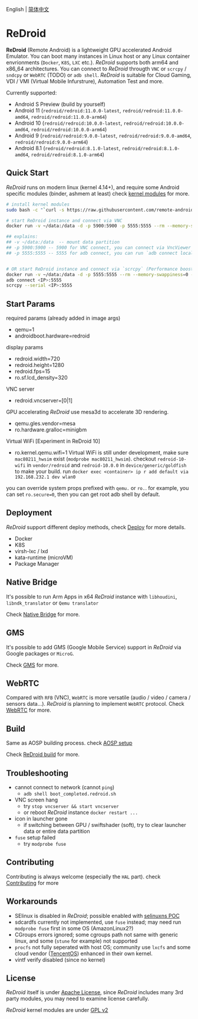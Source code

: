 English | [简体中文](zh/)

# ReDroid
**ReDroid** (Remote Android) is a lightweight GPU accelerated Android Emulator. You can boot many 
instances in Linux host or any Linux container envrionments (`Docker`, `K8S`, `LXC` etc.). 
*ReDroid* supports both arm64 and x86_64 architectures. You can connect to *ReDroid* througth 
`VNC` or `scrcpy` / `sndcpy` or `WebRTC` (TODO) or `adb shell`. *ReDroid* is suitable for Cloud Gaming, 
VDI / VMI (Virtual Mobile Infurstrure), Automation Test and more.

Currently supported:
- Android S Preview (build by yourself)
- Android 11 (`redroid/redroid:11.0.0-latest`, `redroid/redroid:11.0.0-amd64`, `redroid/redroid:11.0.0-arm64`)
- Android 10 (`redroid/redroid:10.0.0-latest`, `redroid/redroid:10.0.0-amd64`, `redroid/redroid:10.0.0-arm64`)
- Android 9 (`redroid/redroid:9.0.0-latest`, `redroid/redroid:9.0.0-amd64`, `redroid/redroid:9.0.0-arm64`)
- Android 8.1 (`redroid/redroid:8.1.0-latest`, `redroid/redroid:8.1.0-amd64`, `redroid/redroid:8.1.0-arm64`)


## Quick Start
*ReDroid* runs on modern linux (kernel 4.14+), and require some Android specific modules (binder, ashmem at least) 
check [kernel modules](https://github.com/remote-android/redroid-modules) for more.

```bash
# install kernel modules
sudo bash -c "`curl -s https://raw.githubusercontent.com/remote-android/redroid-modules/master/deploy/build.sh`"

# start ReDroid instance and connect via VNC
docker run -v ~/data:/data -d -p 5900:5900 -p 5555:5555 --rm --memory-swappiness=0 --privileged redroid/redroid:10.0.0-latest redroid.vncserver=1

## explains:
## -v ~/data:/data  -- mount data partition
## -p 5900:5900 -- 5900 for VNC connect, you can connect via VncViewer with <IP>:5900
## -p 5555:5555 -- 5555 for adb connect, you can run `adb connect localhost`


# OR start ReDroid instance and connect via `scrcpy` (Performance boost, *recommended*)
docker run -v ~/data:/data -d -p 5555:5555 --rm --memory-swappiness=0 --privileged redroid/redroid:10.0.0-latest
adb connect <IP>:5555
scrcpy --serial <IP>:5555

```

## Start Params
required params (already added in image args)
- qemu=1
- androidboot.hardware=redroid

display params
- redroid.width=720
- redroid.height=1280
- redroid.fps=15
- ro.sf.lcd_density=320

VNC server
- redroid.vncserver=[0|1]

GPU accelerating
*ReDroid* use mesa3d to accelerate 3D rendering.
- qemu.gles.vendor=mesa
- ro.hardware.gralloc=minigbm

Virtual WiFi [Experiment in ReDroid 10]
- ro.kernel.qemu.wifi=1
Virtual WiFi is still under development, make sure `mac80211_hwsim` exist (`modprobe mac80211_hwsim`).
checkout `redroid-10-wifi` in `vendor/redroid` and `redroid-10.0.0` in `device/generic/goldfish` to make
your build. run `docker exec <container> ip r add default via 192.168.232.1 dev wlan0`

you can override system props prefixed with `qemu.` or `ro.`. for example, you can set `ro.secure=0`, then 
you can get root adb shell by default.

## Deployment
*ReDroid* support different deploy methods, check [Deploy](./deploy.md) for more details.
- Docker
- K8S
- virsh-lxc / lxd
- kata-runtime (microVM)
- Package Manager

## Native Bridge
It's possible to run Arm Apps in x64 *ReDroid* instance with `libhoudini`, `libndk_translator` or `Qemu translator`

Check [Native Bridge](./native_bridge) for more.

## GMS
It's possible to add GMS (Google Mobile Service) support in *ReDroid* via Google packages or `MicroG`.

Check [GMS](./gms.md) for more.

## WebRTC
Compared with `RFB` (VNC), `WebRTC` is more versatile (audio / video / camera / sensors data...). 
*ReDroid* is planning to implement `WebRTC` protocol. Check [WebRTC](./webrtc.md) for more.

## Build
Same as AOSP building process. check [AOSP setup](https://source.android.com/setup/build/initializing#installing-required-packages-ubuntu-1404)

Check [ReDroid build](./build.md) for more.

## Troubleshooting
- cannot connect to network (cannot `ping`)
    - `adb shell boot_completed.redroid.sh`
- VNC screen hang
    - try `stop vncserver && start vncserver`
    - or reboot *ReDroid* instance `docker restart ...`
- icon in launcher gone
    - if switching between GPU / swiftshader (soft), try to clear launcher data or entire data partition
- `fuse` setup failed
    - try `modprobe fuse`

## Contributing
Contributing is always welcome (especially the `HAL` part). check [Contributing](./contributing.md) for more

## Workarounds
- SElinux is disabled in *ReDroid*; possible enabled with [selinuxns POC](http://namei.org/presentations/selinux_namespacing_lca2018.pdf)
- sdcardfs currently not implemented, use `fuse` instead; may need run `modprobe fuse` first in some OS (AmazonLinux2?)
- CGroups errors ignored; some cgroups path not same with generic linux, and some (`stune` for example) not supported
- `procfs` not fully seperated with host OS; community use `lxcfs` and some cloud vendor ([TencentOS](https://github.com/Tencent/TencentOS-kernel)) enhanced in their own kernel.
- vintf verify disabled (since no kernel)

## License
*ReDroid* itself is under [Apache License](https://www.apache.org/licenses/LICENSE-2.0), since *ReDroid* includes 
many 3rd party modules, you may need to examine license carefully.

*ReDroid* kernel modules are under [GPL v2](https://www.gnu.org/licenses/old-licenses/gpl-2.0.en.html)

